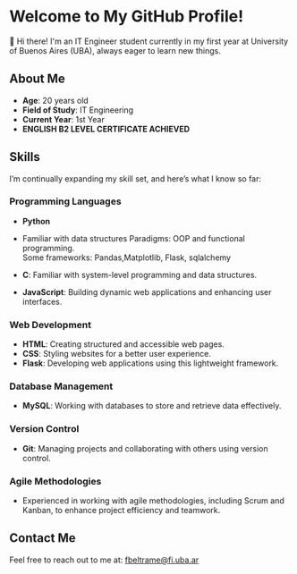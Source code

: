 # Welcome to My GitHub Profile!

👋 Hi there! I'm an IT Engineer student currently in my first year at University of Buenos Aires (UBA), always eager to learn new things.

## About Me
- **Age**: 20 years old
- **Field of Study**: IT Engineering
- **Current Year**: 1st Year
- **ENGLISH B2 LEVEL CERTIFICATE ACHIEVED**

## Skills
I’m continually expanding my skill set, and here’s what I know so far:

### Programming Languages
- **Python**
- Familiar with data structures
  Paradigms: OOP and functional programming.  
  Some frameworks: Pandas,Matplotlib, Flask, sqlalchemy
  
- **C**: Familiar with system-level programming and data structures.

- **JavaScript**: Building dynamic web applications and enhancing user interfaces.

### Web Development
- **HTML**: Creating structured and accessible web pages.
- **CSS**: Styling websites for a better user experience.
- **Flask**: Developing web applications using this lightweight framework.

### Database Management
- **MySQL**: Working with databases to store and retrieve data effectively.

### Version Control
- **Git**: Managing projects and collaborating with others using version control.

### Agile Methodologies
- Experienced in working with agile methodologies, including Scrum and Kanban, to enhance project efficiency and teamwork.
  
## Contact Me
Feel free to reach out to me at: [fbeltrame@fi.uba.ar](mailto:fbeltrame@fi.uba.ar)
